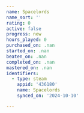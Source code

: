 ```yaml
---
name: Spacelords
name_sort: ''
rating: 0
active: false
progress: new
hours_played: 0
purchased_on: .nan
started_on: .nan
beaten_on: .nan
completed_on: .nan
mastered_on: .nan
identifiers:
  - type: steam
    appid: '436180'
    name: Spacelords
    synced_on: '2024-10-10'

---
```

